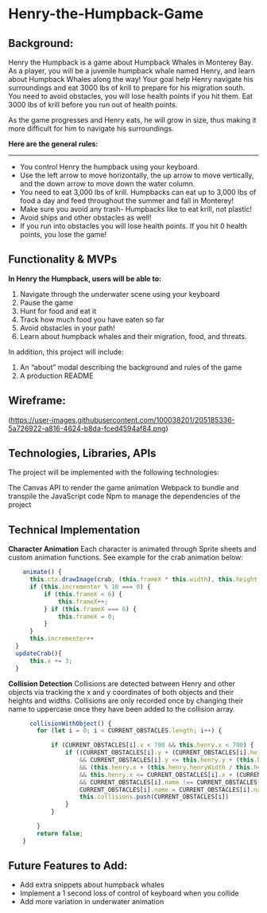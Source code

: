 # Henry-the-Humpback-Game

## Background:

Henry the Humpback is a game about Humpback Whales in Monterey Bay. As a player, you will be a juvenile humpback whale named Henry, and learn about Humpback Whales along the way! Your goal help Henry navigate his surroundings and eat 3000 lbs of krill to prepare for his migration south. You need to avoid obstacles, you will lose health points if you hit them. Eat 3000 lbs of krill before you run out of health points.

As the game progresses and Henry eats, he will grow in size, thus making it more difficult for him to navigate his surroundings. 


**Here are the general rules:**
***
* You control Henry the humpback using your keyboard. 
* Use the left arrow to move horizontally, the up arrow to move vertically, and the down arrow to move down the water column.
* You need to eat 3,000 lbs of krill. Humpbacks can eat up to 3,000 lbs of food a day and feed throughout the summer and fall in Monterey!
* Make sure you avoid any trash- Humpbacks like to eat krill, not plastic!
* Avoid ships and other obstacles as well!
* If you run into obstacles you will lose health points. If you hit 0 health points, you lose the game!
 
## Functionality & MVPs 

**In Henry the Humpback, users will be able to:**

1. Navigate through the underwater scene using your keyboard
2. Pause the game
3. Hunt for food and eat it
4. Track how much food you have eaten so far
5. Avoid obstacles in your path!
6. Learn about humpback whales and their migration, food, and threats.


In addition, this project will include:

1. An “about” modal describing the background and rules of the game
2. A production README

## Wireframe:

(https://user-images.githubusercontent.com/100038201/205185336-5a726922-a816-4624-b8da-fced4594af84.png)

 
## Technologies, Libraries, APIs

The project will be implemented with the following technologies:

The Canvas API to render the game animation
Webpack to bundle and transpile the JavaScript code
Npm to manage the dependencies of the project

## Technical Implementation 

**Character Animation**
  Each character is animated through Sprite sheets and custom animation functions. See example for the crab animation below: 

  ```javascript
      animate() {
        this.ctx.drawImage(crab, (this.frameX * this.width), this.height, this.width, this.height, this.x, this.y, this.width/2, this.height/2);
        if (this.incrementer % 10 === 0) {
            if (this.frameX < 6) {
                this.frameX++;
            } if (this.frameX === 6) {
                this.frameX = 0;
            }
        }
        this.incrementer++
    }
    updateCrab(){
        this.x += 3;
    }
  ```

**Collision Detection**
Collisions are detected between Henry and other objects via tracking the x and y coordinates of both objects and their heights and widths. Collisions are only recorded once by changing their name to uppercase once they have been added to the collision array.

```javascript
      collisionWithObject() {
        for (let i = 0; i < CURRENT_OBSTACLES.length; i++) {

            if (CURRENT_OBSTACLES[i].x < 700 && this.henry.x < 700) {
                if ((CURRENT_OBSTACLES[i].y + (CURRENT_OBSTACLES[i].height / CURRENT_OBSTACLES[i].divisor)) >= this.henry.y
                    && CURRENT_OBSTACLES[i].y <= this.henry.y + (this.henry.henryHeight / this.henry.divisor)
                    && (this.henry.x + (this.henry.henryWidth / this.henry.divisor)) >= CURRENT_OBSTACLES[i].x
                    && this.henry.x <= CURRENT_OBSTACLES[i].x + (CURRENT_OBSTACLES[i].width / CURRENT_OBSTACLES[i].divisor)
                    && CURRENT_OBSTACLES[i].name !== CURRENT_OBSTACLES[i].name.toUpperCase()) {
                    CURRENT_OBSTACLES[i].name = CURRENT_OBSTACLES[i].name.toUpperCase();
                    this.collisions.push(CURRENT_OBSTACLES[i])
                }
            }

        }
        return false;
    }
```
## Future Features to Add:
* Add extra snippets about humpback whales
* Implement a 1 second loss of control of keyboard when you collide
* Add more variation in underwater animation
